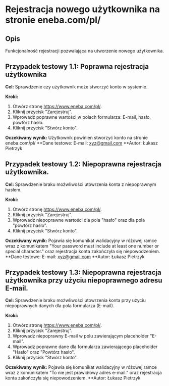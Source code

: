 # Rejestracja nowego użytkownika na stronie eneba.com/pl/

## Opis

Funkcjonalność rejestracji pozwalająca na utworzenie nowego użytkownika. 

## Przypadek testowy 1.1: Poprawna rejestracja użytkownika

**Cel:** Sprawdzenie czy użytkownik może stworzyć konto w systemie.


**Kroki:**
1. Otwórz stronę https://www.eneba.com/pl/.
2. Kliknij przycisk "Zarejestruj".
3. Wprowadź poprawne wartości w polach formularza: E-mail, hasło, powtórz hasło.
4. Kliknij przycisk "Stwórz konto". 

**Oczekiwany wynik:** Użytkownik powinien stworzyć konto na stronie eneba.com/pl/ 
**Dane testowe: E-mail: xyz@gmail.com
**Autor: Łukasz Pietrzyk

## Przypadek testowy 1.2: Niepoprawna rejestracja użytkownika.

**Cel:** Sprawdzenie braku możwliwości utowrzenia konta z niepoprawnym hasłem.


**Kroki:**
1. Otwórz stronę https://www.eneba.com/pl/.
2. Kliknij przycisk "Zarejestruj".
3. Wprowadź niepoprawne wartości dla pola "hasło" oraz dla pola "powtórz hasło".
4. Kliknij przycisk "Stwórz konto". 

**Oczekiwany wynik:** Pojawia się komunikat walidacyjny w różowej ramce wraz z komunikatem "Your password must include at least one number or special character." oraz rejestracja konta zakończyła się niepowodzeniem.
**Dane testowe: E-mail: xyz@gmail.com
**Autor: Łukasz Pietrzyk


## Przypadek testowy 1.3: Niepoprawna rejestracja użytkownika przy użyciu niepoprawnego adresu E-mail.

**Cel:** Sprawdzenie braku możwliwości utowrzenia konta przy użyciu niepoprawnych danych dla pola formularza (E-mail).

**Kroki:**
1. Otwórz stronę https://www.eneba.com/pl/.
2. Kliknij przycisk "Zarejestruj".
3. Wprowadź niepoprawny E-mail w polu zawierającym placeholder "E-mail".
4. Wprowadź poprawne dane dla formularza zawierającego  placeholder "Hasło" oraz "Powtórz hasło". 
5. Kliknij przycisk "Stwórz konto". 

**Oczekiwany wynik:** Pojawia się komunikat walidacyjny w różowej ramce wraz z komunikatem "To nie jest prawidłowy adres e-mail." oraz rejestracja konta zakończyła się niepowodzeniem. 
**Autor: Łukasz Pietrzyk
